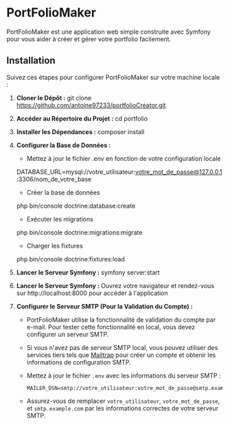# PortFolioMaker

PortFolioMaker est une application web simple construite avec Symfony pour vous aider à créer et gérer votre portfolio facilement.

## Installation

Suivez ces étapes pour configurer PortFolioMaker sur votre machine locale :

1. **Cloner le Dépôt :**
   git clone https://github.com/antoine97233/portfolioCreator.git

2. **Accéder au Répertoire du Projet :**
   cd portfolio

3. **Installer les Dépendances :**
   composer install

4. **Configurer la Base de Données :**

   - Mettez à jour le fichier .env en fonction de votre configuration locale

   DATABASE_URL=mysql://votre_utilisateur:votre_mot_de_passe@127.0.0.1:3306/nom_de_votre_base

   - Créer la base de données

   php bin/console doctrine:database:create

   - Exécuter les migrations

   php bin/console doctrine:migrations:migrate

   - Charger les fixtures

   php bin/console doctrine:fixtures:load

5. **Lancer le Serveur Symfony :**
   symfony server:start

6. **Lancer le Serveur Symfony :**
   Ouvrez votre navigateur et rendez-vous sur http://localhost:8000 pour accéder à l'application

7. **Configurer le Serveur SMTP (Pour la Validation du Compte) :**

   - PortFolioMaker utilise la fonctionnalité de validation du compte par e-mail. Pour tester cette fonctionnalité en local, vous devez configurer un serveur SMTP.

   - Si vous n'avez pas de serveur SMTP local, vous pouvez utiliser des services tiers tels que [Mailtrap](https://mailtrap.io/) pour créer un compte et obtenir les informations de configuration SMTP.

   - Mettez à jour le fichier `.env` avec les informations du serveur SMTP :

     ```env
     MAILER_DSN=smtp://votre_utilisateur:votre_mot_de_passe@smtp.example.com:587
     ```

   - Assurez-vous de remplacer `votre_utilisateur`, `votre_mot_de_passe`, et `smtp.example.com` par les informations correctes de votre serveur SMTP.
